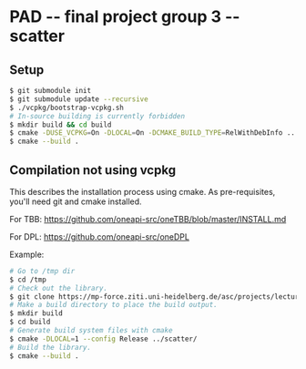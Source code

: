 # PAD -- final project group 3 -- scatter

## Setup

```bash
$ git submodule init
$ git submodule update --recursive
$ ./vcpkg/bootstrap-vcpkg.sh
# In-source building is currently forbidden
$ mkdir build && cd build
$ cmake -DUSE_VCPKG=On -DLOCAL=On -DCMAKE_BUILD_TYPE=RelWithDebInfo ..
$ cmake --build .
```

## Compilation not using vcpkg

This describes the installation process using cmake. As pre-requisites, you'll
need git and cmake installed.

For TBB: https://github.com/oneapi-src/oneTBB/blob/master/INSTALL.md

For DPL: https://github.com/oneapi-src/oneDPL

Example:
```bash
# Go to /tmp dir
$ cd /tmp
# Check out the library.
$ git clone https://mp-force.ziti.uni-heidelberg.de/asc/projects/lectures/parallel-algorithm-design/ws21/scatter.git
# Make a build directory to place the build output.
$ mkdir build
$ cd build
# Generate build system files with cmake
$ cmake -DLOCAL=1 --config Release ../scatter/
# Build the library.
$ cmake --build .
```
